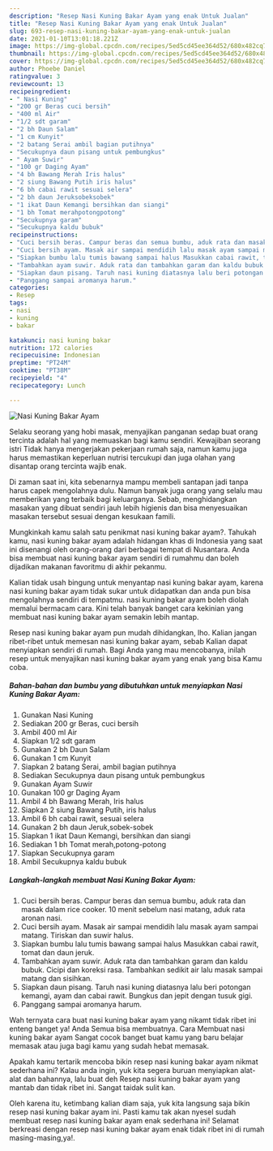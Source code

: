 ```yaml
---
description: "Resep Nasi Kuning Bakar Ayam yang enak Untuk Jualan"
title: "Resep Nasi Kuning Bakar Ayam yang enak Untuk Jualan"
slug: 693-resep-nasi-kuning-bakar-ayam-yang-enak-untuk-jualan
date: 2021-01-10T13:01:18.221Z
image: https://img-global.cpcdn.com/recipes/5ed5cd45ee364d52/680x482cq70/nasi-kuning-bakar-ayam-foto-resep-utama.jpg
thumbnail: https://img-global.cpcdn.com/recipes/5ed5cd45ee364d52/680x482cq70/nasi-kuning-bakar-ayam-foto-resep-utama.jpg
cover: https://img-global.cpcdn.com/recipes/5ed5cd45ee364d52/680x482cq70/nasi-kuning-bakar-ayam-foto-resep-utama.jpg
author: Phoebe Daniel
ratingvalue: 3
reviewcount: 13
recipeingredient:
- " Nasi Kuning"
- "200 gr Beras cuci bersih"
- "400 ml Air"
- "1/2 sdt garam"
- "2 bh Daun Salam"
- "1 cm Kunyit"
- "2 batang Serai ambil bagian putihnya"
- "Secukupnya daun pisang untuk pembungkus"
- " Ayam Suwir"
- "100 gr Daging Ayam"
- "4 bh Bawang Merah Iris halus"
- "2 siung Bawang Putih iris halus"
- "6 bh cabai rawit sesuai selera"
- "2 bh daun Jeruksobeksobek"
- "1 ikat Daun Kemangi bersihkan dan siangi"
- "1 bh Tomat merahpotongpotong"
- "Secukupnya garam"
- "Secukupnya kaldu bubuk"
recipeinstructions:
- "Cuci bersih beras. Campur beras dan semua bumbu, aduk rata dan masak dalam rice cooker. 10 menit sebelum nasi matang, aduk rata aronan nasi."
- "Cuci bersih ayam. Masak air sampai mendidih lalu masak ayam sampai matang. Tiriskan dan suwir halus."
- "Siapkan bumbu lalu tumis bawang sampai halus Masukkan cabai rawit, tomat dan daun jeruk."
- "Tambahkan ayam suwir. Aduk rata dan tambahkan garam dan kaldu bubuk. Cicipi dan koreksi rasa. Tambahkan sedikit air lalu masak sampai matang dan sisihkan."
- "Siapkan daun pisang. Taruh nasi kuning diatasnya lalu beri potongan kemangi, ayam dan cabai rawit. Bungkus dan jepit dengan tusuk gigi."
- "Panggang sampai aromanya harum."
categories:
- Resep
tags:
- nasi
- kuning
- bakar

katakunci: nasi kuning bakar 
nutrition: 172 calories
recipecuisine: Indonesian
preptime: "PT24M"
cooktime: "PT38M"
recipeyield: "4"
recipecategory: Lunch

---
```



![Nasi Kuning Bakar Ayam](https://img-global.cpcdn.com/recipes/5ed5cd45ee364d52/680x482cq70/nasi-kuning-bakar-ayam-foto-resep-utama.jpg)

Selaku seorang yang hobi masak, menyajikan panganan sedap buat orang tercinta adalah hal yang memuaskan bagi kamu sendiri. Kewajiban seorang istri Tidak hanya mengerjakan pekerjaan rumah saja, namun kamu juga harus memastikan keperluan nutrisi tercukupi dan juga olahan yang disantap orang tercinta wajib enak.

Di zaman  saat ini, kita sebenarnya mampu membeli santapan jadi tanpa harus capek mengolahnya dulu. Namun banyak juga orang yang selalu mau memberikan yang terbaik bagi keluarganya. Sebab, menghidangkan masakan yang dibuat sendiri jauh lebih higienis dan bisa menyesuaikan masakan tersebut sesuai dengan kesukaan famili. 



Mungkinkah kamu salah satu penikmat nasi kuning bakar ayam?. Tahukah kamu, nasi kuning bakar ayam adalah hidangan khas di Indonesia yang saat ini disenangi oleh orang-orang dari berbagai tempat di Nusantara. Anda bisa membuat nasi kuning bakar ayam sendiri di rumahmu dan boleh dijadikan makanan favoritmu di akhir pekanmu.

Kalian tidak usah bingung untuk menyantap nasi kuning bakar ayam, karena nasi kuning bakar ayam tidak sukar untuk didapatkan dan anda pun bisa mengolahnya sendiri di tempatmu. nasi kuning bakar ayam boleh diolah memalui bermacam cara. Kini telah banyak banget cara kekinian yang membuat nasi kuning bakar ayam semakin lebih mantap.

Resep nasi kuning bakar ayam pun mudah dihidangkan, lho. Kalian jangan ribet-ribet untuk memesan nasi kuning bakar ayam, sebab Kalian dapat menyiapkan sendiri di rumah. Bagi Anda yang mau mencobanya, inilah resep untuk menyajikan nasi kuning bakar ayam yang enak yang bisa Kamu coba.

<!--inarticleads1-->

##### Bahan-bahan dan bumbu yang dibutuhkan untuk menyiapkan Nasi Kuning Bakar Ayam:

1. Gunakan  Nasi Kuning
1. Sediakan 200 gr Beras, cuci bersih
1. Ambil 400 ml Air
1. Siapkan 1/2 sdt garam
1. Gunakan 2 bh Daun Salam
1. Gunakan 1 cm Kunyit
1. Siapkan 2 batang Serai, ambil bagian putihnya
1. Sediakan Secukupnya daun pisang untuk pembungkus
1. Gunakan  Ayam Suwir
1. Gunakan 100 gr Daging Ayam
1. Ambil 4 bh Bawang Merah, Iris halus
1. Siapkan 2 siung Bawang Putih, iris halus
1. Ambil 6 bh cabai rawit, sesuai selera
1. Gunakan 2 bh daun Jeruk,sobek-sobek
1. Siapkan 1 ikat Daun Kemangi, bersihkan dan siangi
1. Sediakan 1 bh Tomat merah,potong-potong
1. Siapkan Secukupnya garam
1. Ambil Secukupnya kaldu bubuk




<!--inarticleads2-->

##### Langkah-langkah membuat Nasi Kuning Bakar Ayam:

1. Cuci bersih beras. Campur beras dan semua bumbu, aduk rata dan masak dalam rice cooker. 10 menit sebelum nasi matang, aduk rata aronan nasi.
1. Cuci bersih ayam. Masak air sampai mendidih lalu masak ayam sampai matang. Tiriskan dan suwir halus.
1. Siapkan bumbu lalu tumis bawang sampai halus Masukkan cabai rawit, tomat dan daun jeruk.
1. Tambahkan ayam suwir. Aduk rata dan tambahkan garam dan kaldu bubuk. Cicipi dan koreksi rasa. Tambahkan sedikit air lalu masak sampai matang dan sisihkan.
1. Siapkan daun pisang. Taruh nasi kuning diatasnya lalu beri potongan kemangi, ayam dan cabai rawit. Bungkus dan jepit dengan tusuk gigi.
1. Panggang sampai aromanya harum.




Wah ternyata cara buat nasi kuning bakar ayam yang nikamt tidak ribet ini enteng banget ya! Anda Semua bisa membuatnya. Cara Membuat nasi kuning bakar ayam Sangat cocok banget buat kamu yang baru belajar memasak atau juga bagi kamu yang sudah hebat memasak.

Apakah kamu tertarik mencoba bikin resep nasi kuning bakar ayam nikmat sederhana ini? Kalau anda ingin, yuk kita segera buruan menyiapkan alat-alat dan bahannya, lalu buat deh Resep nasi kuning bakar ayam yang mantab dan tidak ribet ini. Sangat taidak sulit kan. 

Oleh karena itu, ketimbang kalian diam saja, yuk kita langsung saja bikin resep nasi kuning bakar ayam ini. Pasti kamu tak akan nyesel sudah membuat resep nasi kuning bakar ayam enak sederhana ini! Selamat berkreasi dengan resep nasi kuning bakar ayam enak tidak ribet ini di rumah masing-masing,ya!.

